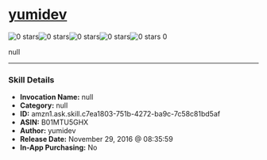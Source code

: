 # [yumidev](http://alexa.amazon.com/#skills/amzn1.ask.skill.c7ea1803-751b-4272-ba9c-7c58c81bd5af)
![0 stars](../../images/ic_star_border_black_18dp_1x.png)![0 stars](../../images/ic_star_border_black_18dp_1x.png)![0 stars](../../images/ic_star_border_black_18dp_1x.png)![0 stars](../../images/ic_star_border_black_18dp_1x.png)![0 stars](../../images/ic_star_border_black_18dp_1x.png) 0

null

***

### Skill Details

* **Invocation Name:** null
* **Category:** null
* **ID:** amzn1.ask.skill.c7ea1803-751b-4272-ba9c-7c58c81bd5af
* **ASIN:** B01MTU5GHX
* **Author:** yumidev
* **Release Date:** November 29, 2016 @ 08:35:59
* **In-App Purchasing:** No
